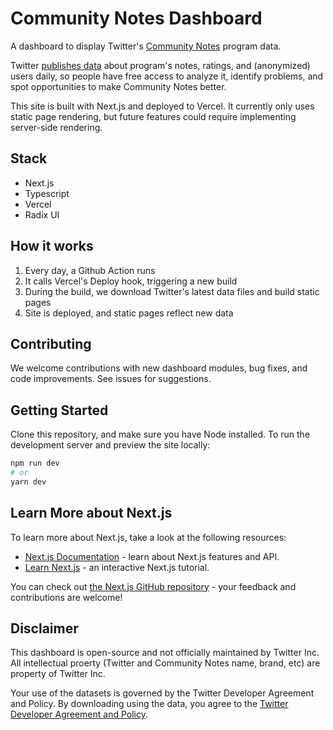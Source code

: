 # Community Notes Dashboard

A dashboard to display Twitter's [Community Notes](https://twitter.github.io/communitynotes) program data.

Twitter [publishes data](https://www.twitter.com/i/communitynotes/download-data/) about program's notes, ratings, and (anonymized) users daily, so people have free access to analyze it, identify problems, and spot opportunities to make Community Notes better.

This site is built with Next.js and deployed to Vercel. It currently only uses static page rendering, but future features could require implementing server-side rendering.

## Stack

- Next.js
- Typescript
- Vercel
- Radix UI

## How it works

1. Every day, a Github Action runs
2. It calls Vercel's Deploy hook, triggering a new build
3. During the build, we download Twitter's latest data files and build static pages
4. Site is deployed, and static pages reflect new data

## Contributing

We welcome contributions with new dashboard modules, bug fixes, and code improvements. See issues for suggestions.

## Getting Started

Clone this repository, and make sure you have Node installed.
To run the development server and preview the site locally:

```bash
npm run dev
# or
yarn dev
```

## Learn More about Next.js

To learn more about Next.js, take a look at the following resources:

- [Next.js Documentation](https://nextjs.org/docs) - learn about Next.js features and API.
- [Learn Next.js](https://nextjs.org/learn) - an interactive Next.js tutorial.

You can check out [the Next.js GitHub repository](https://github.com/vercel/next.js/) - your feedback and contributions are welcome!

## Disclaimer

This dashboard is open-source and not officially maintained by Twitter Inc. All intellectual proerty (Twitter and Community Notes name, brand, etc) are property of Twitter Inc.

Your use of the datasets is governed by the Twitter Developer Agreement and Policy. By downloading using the data, you agree to the [Twitter Developer Agreement and Policy](https://developer.twitter.com/en/developer-terms).
